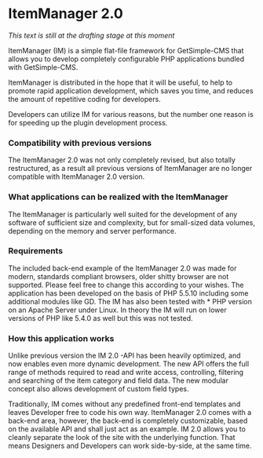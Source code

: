
# ItemManager 2.0 #

*This text is still at the drafting stage at this moment*

ItemManager (IM) is a simple flat-file framework for GetSimple-CMS that allows you to develop completely configurable PHP applications bundled with GetSimple-CMS.

ItemManager is distributed in the hope that it will be useful, to help to promote rapid application development, which saves you time, and reduces the amount of repetitive coding for developers.

Developers can utilize IM for various reasons, but the number one reason is for speeding up the plugin development process.

### Compatibility with previous versions ###
The ItemManager 2.0 was not only completely revised, but also totally restructured, as a result all previous versions of ItemManager are no longer compatible with ItemManager 2.0 version. 


### What applications can be realized with the ItemManager ###
The ItemManager is particularly well suited for the development of any software of sufficient size and complexity, but for small-sized data volumes, depending on the memory and server performance. 


### Requirements ###
The included back-end example of the ItemManager 2.0 was made for modern, standards compliant browsers, older shitty browser are not supported. Please feel free to change this according to your wishes. The application has been developed on the basis of PHP 5.5.10 including some additional modules like GD. The IM has also been tested with * PHP version on an Apache Server under Linux. In theory the IM will run on lower versions of PHP like 5.4.0 as well but this was not tested.


### How this application works ###
Unlike previous version the IM 2.0 -API has been heavily optimized, and now enables even more dynamic development. The new API offers the full range of methods required to read and write access, controlling, filtering and searching of the item category and field data. The new modular concept also allows development of custom field types.

Traditionally, IM comes without any predefined front-end templates and leaves Developer free to code his own way. ItemManager 2.0 comes with a back-end area, however, the back-end is completely customizable, based on the available API and shall just act as an example. IM 2.0 allows you to cleanly separate the look of the site with the underlying function. That means Designers and Developers can work side-by-side, at the same time.
 
